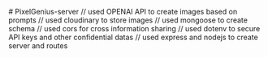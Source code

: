 #   P i x e l G e n i u s - s e r v e r 
 
// used OPENAI API to create images based on prompts
// used cloudinary to store images
// used mongoose to create schema 
// used cors for cross information sharing
// used dotenv to secure API keys and other confidential datas
// used express and nodejs to create server and routes
